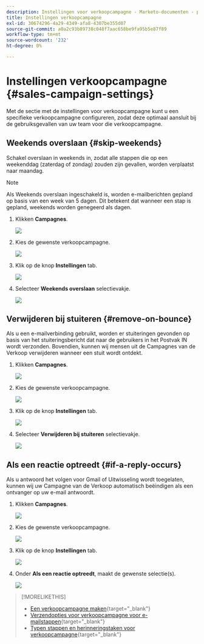 ```yaml
---
description: Instellingen voor verkoopcampagne - Marketo-documenten - productdocumentatie
title: Instellingen verkoopcampagne
exl-id: 30674296-4a29-4349-afa8-4307be355d07
source-git-commit: a0a2c93b89738c048f7aac658be9fa95b5e87f89
workflow-type: tm+mt
source-wordcount: '232'
ht-degree: 0%

---
```


# Instellingen verkoopcampagne {#sales-campaign-settings}

Met de sectie met de instellingen voor verkoopcampagne kunt u een specifieke verkoopcampagne configureren, zodat deze optimaal aansluit bij de gebruiksgevallen van uw team voor die verkoopcampagne.

## Weekends overslaan {#skip-weekends}

Schakel overslaan in weekends in, zodat alle stappen die op een weekenddag (zaterdag of zondag) zouden zijn gevallen, worden verplaatst naar maandag.

>[!NOTE]
>
>Als Weekends overslaan ingeschakeld is, worden e-mailberichten gepland op basis van een week van 5 dagen. Dit betekent dat wanneer een stap is gepland, weekends worden genegeerd als dagen.

1. Klikken **Campagnes**.

   ![](assets/sales-campaign-settings-1.png)

1. Kies de gewenste verkoopcampagne.

   ![](assets/sales-campaign-settings-2.png)

1. Klik op de knop **Instellingen** tab.

   ![](assets/sales-campaign-settings-3.png)

1. Selecteer **Weekends overslaan** selectievakje.

   ![](assets/sales-campaign-settings-4.png)

## Verwijderen bij stuiteren {#remove-on-bounce}

Als u een e-mailverbinding gebruikt, worden er stuiteringen gevonden op basis van het stuiteringsbericht dat naar de gebruikers in het Postvak IN wordt verzonden. Bovendien, kunnen wij mensen uit de Campagnes van de Verkoop verwijderen wanneer een stuit wordt ontdekt.

1. Klikken **Campagnes**.

   ![](assets/sales-campaign-settings-5.png)

1. Kies de gewenste verkoopcampagne.

   ![](assets/sales-campaign-settings-6.png)

1. Klik op de knop **Instellingen** tab.

   ![](assets/sales-campaign-settings-7.png)

1. Selecteer **Verwijderen bij stuiteren** selectievakje.

   ![](assets/sales-campaign-settings-8.png)

## Als een reactie optreedt {#if-a-reply-occurs}

Als u antwoord het volgen voor Gmail of Uitwisseling wordt toegelaten, kunnen wij uw Campagne van de Verkoop automatisch beëindigen als een ontvanger op uw e-mail antwoordt.

1. Klikken **Campagnes**.

   ![](assets/sales-campaign-settings-9.png)

1. Kies de gewenste verkoopcampagne.

   ![](assets/sales-campaign-settings-10.png)

1. Klik op de knop **Instellingen** tab.

   ![](assets/sales-campaign-settings-11.png)

1. Onder **Als een reactie optreedt**, maakt de gewenste selectie(s).

   ![](assets/sales-campaign-settings-12.png)

>[!MORELIKETHIS]
>
>* [Een verkoopcampagne maken](/help/marketo/product-docs/marketo-sales-insight/actions/campaigns/create-a-sales-campaign.md){target=&quot;_blank&quot;}
>* [Verzendopties voor verkoopcampagne voor e-mailstappen](/help/marketo/product-docs/marketo-sales-insight/actions/campaigns/understanding-sales-campaign-send-options-for-email-steps.md){target=&quot;_blank&quot;}
>* [Typen stappen en herinneringstaken voor verkoopcampagne](/help/marketo/product-docs/marketo-sales-insight/actions/campaigns/sales-campaign-step-types-and-reminder-tasks.md){target=&quot;_blank&quot;}

